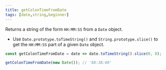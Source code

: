```yaml
---
title: getColonTimeFromDate
tags: [date,string,beginner]
---
```


Returns a string of the form `HH:MM:SS` from a `Date` object.

- Use `Date.prototype.toTimeString()` and `String.prototype.slice()` to get the `HH:MM:SS` part of a given `Date` object.

```js
const getColonTimeFromDate = date => date.toTimeString().slice(0, 8);
```

```js
getColonTimeFromDate(new Date()); // '08:38:00'
```
